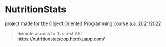 # NutritionStats
project made for the Object Oriented Programming course a.a. 2021/2022

>Remote access to this rest API https://nutritionstatsoop.herokuapp.com/